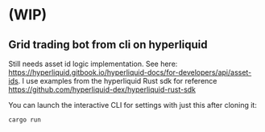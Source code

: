 # (WIP)
## Grid trading bot from cli on hyperliquid
Still needs asset id logic implementation. See here: https://hyperliquid.gitbook.io/hyperliquid-docs/for-developers/api/asset-ids. 
I use examples from the  hyperliquid Rust sdk for reference https://github.com/hyperliquid-dex/hyperliquid-rust-sdk

You can launch the interactive CLI for settings with just this after cloning it:
```
cargo run
```
